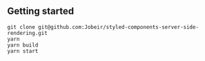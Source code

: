 ## Getting started

```
git clone git@github.com:Jobeir/styled-components-server-side-rendering.git
yarn
yarn build
yarn start
```
